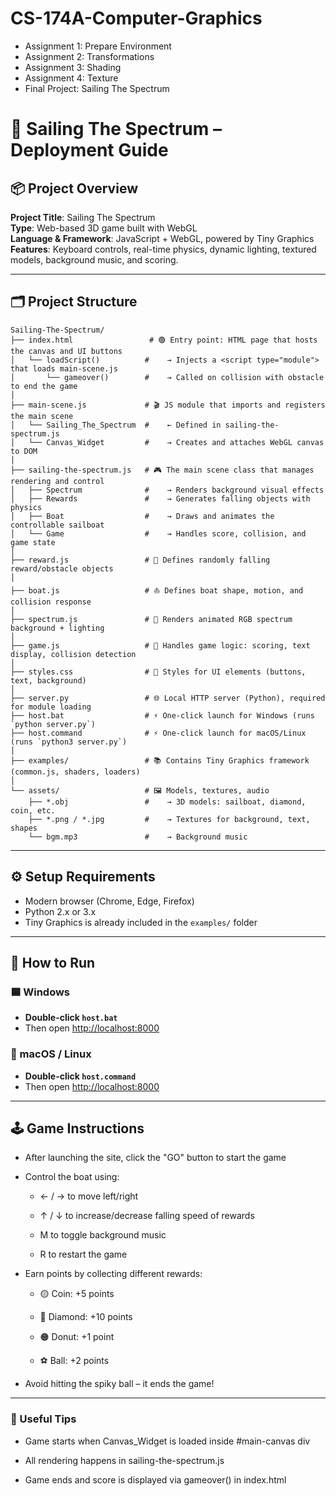 # CS-174A-Computer-Graphics

- Assignment 1: Prepare Environment
- Assignment 2: Transformations
- Assignment 3: Shading
- Assignment 4: Texture
- Final Project: Sailing The Spectrum

# 🚀 Sailing The Spectrum – Deployment Guide

## 📦 Project Overview

**Project Title**: Sailing The Spectrum  
**Type**: Web-based 3D game built with WebGL  
**Language & Framework**: JavaScript + WebGL, powered by Tiny Graphics  
**Features**: Keyboard controls, real-time physics, dynamic lighting, textured models, background music, and scoring.

---

## 🗂️ Project Structure

```
Sailing-The-Spectrum/
├── index.html                 # 🟢 Entry point: HTML page that hosts the canvas and UI buttons
│   └── loadScript()          #    → Injects a <script type="module"> that loads main-scene.js
│       └── gameover()        #    → Called on collision with obstacle to end the game
│
├── main-scene.js             # 🎬 JS module that imports and registers the main scene
│   └── Sailing_The_Spectrum  #    ← Defined in sailing-the-spectrum.js
│   └── Canvas_Widget         #    → Creates and attaches WebGL canvas to DOM
│
├── sailing-the-spectrum.js   # 🎮 The main scene class that manages rendering and control
│   ├── Spectrum              #    → Renders background visual effects
│   ├── Rewards               #    → Generates falling objects with physics
│   ├── Boat                  #    → Draws and animates the controllable sailboat
│   └── Game                  #    → Handles score, collision, and game state
│
├── reward.js                 # 💎 Defines randomly falling reward/obstacle objects
│
├── boat.js                   # ⛵ Defines boat shape, motion, and collision response
│
├── spectrum.js               # 🌈 Renders animated RGB spectrum background + lighting
│
├── game.js                   # 🧠 Handles game logic: scoring, text display, collision detection
│
├── styles.css                # 🎨 Styles for UI elements (buttons, text, background)
│
├── server.py                 # 🌐 Local HTTP server (Python), required for module loading
├── host.bat                  # ⚡ One-click launch for Windows (runs `python server.py`)
├── host.command              # ⚡ One-click launch for macOS/Linux (runs `python3 server.py`)
│
├── examples/                 # 📚 Contains Tiny Graphics framework (common.js, shaders, loaders)
│
└── assets/                   # 🖼️ Models, textures, audio
    ├── *.obj                 #    → 3D models: sailboat, diamond, coin, etc.
    ├── *.png / *.jpg         #    → Textures for background, text, shapes
    └── bgm.mp3               #    → Background music
``` 

---

## ⚙️ Setup Requirements

- Modern browser (Chrome, Edge, Firefox)
- Python 2.x or 3.x
- Tiny Graphics is already included in the `examples/` folder

---

## 🚀 How to Run

### 🟦 Windows

- **Double-click `host.bat`**
- Then open [http://localhost:8000](http://localhost:8000)

### 🍎 macOS / Linux

- **Double-click `host.command`**
- Then open [http://localhost:8000](http://localhost:8000)

--- 

## 🕹️ Game Instructions

- After launching the site, click the "GO" button to start the game

- Control the boat using:

  - ← / → to move left/right

  - ↑ / ↓ to increase/decrease falling speed of rewards

  - M to toggle background music

  - R to restart the game

- Earn points by collecting different rewards:

  - 🟡 Coin: +5 points

  - 💎 Diamond: +10 points

  - 🟠 Donut: +1 point

  - ⚽ Ball: +2 points

- Avoid hitting the spiky ball – it ends the game!

---

### 📌 Useful Tips
- Game starts when Canvas_Widget is loaded inside #main-canvas div

- All rendering happens in sailing-the-spectrum.js

- Game ends and score is displayed via gameover() in index.html
